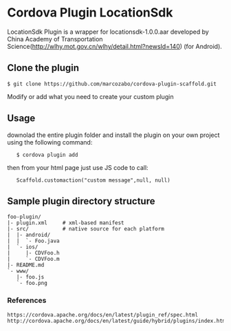 # Cordova Plugin LocationSdk

LocationSdk Plugin is a wrapper for locationsdk-1.0.0.aar developed by China Academy of Transportation Science(http://wlhy.mot.gov.cn/wlhy/detail.html?newsId=140) (for Android).


## Clone the plugin

    $ git clone https://github.com/marcozabo/cordova-plugin-scaffold.git

Modify or add what you need to create your custom plugin

## Usage
downolad the entire plugin folder and install the plugin on your own project using the following command:
```
   $ cordova plugin add 
```

then from your html page just use JS code to call:

```
   Scaffold.customaction("custom message",null, null)
```   



## Sample plugin directory structure

```
foo-plugin/
|- plugin.xml     # xml-based manifest
|- src/           # native source for each platform
|  |- android/
|  |  `- Foo.java
|  `- ios/
|     |- CDVFoo.h
|     `- CDVFoo.m
|- README.md
`- www/
   |- foo.js
   `- foo.png
```
    

### References

```
https://cordova.apache.org/docs/en/latest/plugin_ref/spec.html
http://cordova.apache.org/docs/en/latest/guide/hybrid/plugins/index.html
```